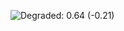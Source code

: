 ![Degraded: 0.64 (-0.21)](https://img.shields.io/badge/Degraded-0.64%20%28--0.21%29-fcae91 "Marginally statistically significant (p-value: 0.001).")